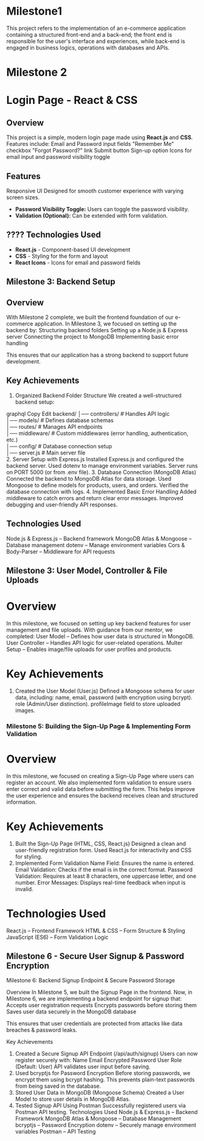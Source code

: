 # Milestone1
This project refers to the implementation of an e-commerce application containing a structured front-end and a back-end; 
the front end is responsible for the user's interface and experiences, while back-end is engaged in business logics, operations with databases and APIs.
# Milestone 2
# Login Page - React & CSS

## Overview
This project is a simple, modern login page made using **React.js** and **CSS**. Features include:
Email and Password input fields
"Remember Me" checkbox
"Forgot Password?" link
Submit button
Sign-up option
Icons for email input and password visibility toggle

## Features
Responsive UI Designed for smooth customer experience with varying screen sizes.
- **Password Visibility Toggle:** Users can toggle the password visibility.
- **Validation (Optional):** Can be extended with form validation.

## ????️ Technologies Used
- **React.js** - Component-based UI development
- **CSS** - Styling for the form and layout
- **React Icons** - Icons for email and password fields


## Milestone 3: Backend Setup

## Overview
With Milestone 2 complete, we built the frontend foundation of our e-commerce application. In Milestone 3, we focused on setting up the backend by:
 Structuring backend folders
Setting up a Node.js & Express server
 Connecting the project to MongoDB
 Implementing basic error handling

This ensures that our application has a strong backend to support future development.

## Key Achievements
1. Organized Backend Folder Structure
We created a well-structured backend setup:

graphql
Copy
Edit
backend/
│── controllers/   # Handles API logic  
│── models/        # Defines database schemas  
│── routes/        # Manages API endpoints  
│── middleware/    # Custom middlewares (error handling, authentication, etc.)  
│── config/        # Database connection setup  
│── server.js      # Main server file  
 2. Server Setup with Express.js
Installed Express.js and configured the backend server.
Used dotenv to manage environment variables.
Server runs on PORT 5000 (or from .env file).
 3. Database Connection (MongoDB Atlas)
Connected the backend to MongoDB Atlas for data storage.
Used Mongoose to define models for products, users, and orders.
Verified the database connection with logs.
4. Implemented Basic Error Handling
Added middleware to catch errors and return clear error messages.
Improved debugging and user-friendly API responses.
## Technologies Used
Node.js & Express.js – Backend framework
MongoDB Atlas & Mongoose – Database management
dotenv – Manage environment variables
Cors & Body-Parser – Middleware for API requests


## Milestone 3: User Model, Controller & File Uploads

# Overview
In this milestone, we focused on setting up key backend features for user management and file uploads. With guidance from our mentor, we completed:
 User Model – Defines how user data is structured in MongoDB.
 User Controller – Handles API logic for user-related operations.
 Multer Setup – Enables image/file uploads for user profiles and products.

# Key Achievements
1. Created the User Model (User.js)
Defined a Mongoose schema for user data, including:
name, email, password (with encryption using bcrypt).
role (Admin/User distinction).
profileImage field to store uploaded images.

### Milestone 5: Building the Sign-Up Page & Implementing Form Validation

# Overview
In this milestone, we focused on creating a Sign-Up Page where users can register an account. We also implemented form validation to ensure users enter correct and valid data before submitting the form. This helps improve the user experience and ensures the backend receives clean and structured information.

# Key Achievements
1. Built the Sign-Up Page (HTML, CSS, React.js)
Designed a clean and user-friendly registration form.
Used React.js for interactivity and CSS for styling.
2. Implemented Form Validation
Name Field: Ensures the name is entered.
Email Validation: Checks if the email is in the correct format.
Password Validation: Requires at least 8 characters, one uppercase letter, and one number.
Error Messages: Displays real-time feedback when input is invalid.
# Technologies Used
React.js – Frontend Framework
HTML & CSS – Form Structure & Styling
JavaScript (ES6) – Form Validation Logic

 ## Milestone 6 - Secure User Signup & Password Encryption

 Milestone 6: Backend Signup Endpoint & Secure Password Storage

 Overview
In Milestone 5, we built the Signup Page in the frontend.
Now, in Milestone 6, we are implementing a backend endpoint for signup that:
 Accepts user registration requests
 Encrypts passwords before storing them
 Saves user data securely in the MongoDB database

This ensures that user credentials are protected from attacks like data breaches & password leaks.

 Key Achievements
 1. Created a Secure Signup API Endpoint (/api/auth/signup)
Users can now register securely with:
Name
Email
Encrypted Password
User Role (Default: User)
API validates user input before saving.
 2. Used bcryptjs for Password Encryption
Before storing passwords, we encrypt them using bcrypt hashing.
This prevents plain-text passwords from being saved in the database.
 3. Stored User Data in MongoDB (Mongoose Schema)
Created a User Model to store user details in MongoDB Atlas.
 4. Tested Signup API Using Postman
Successfully registered users via Postman API testing.
 Technologies Used
Node.js & Express.js – Backend Framework
MongoDB Atlas & Mongoose – Database Management
bcryptjs – Password Encryption
dotenv – Securely manage environment variables
Postman – API Testing
